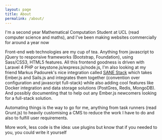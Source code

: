 ```yaml
---
layout: page
title: About
permalink: /about/
---
```


<p>I'm a second year Mathematical Computation Student at UCL (read computer science and maths), and I've been making websites commercially for around a year now</p>
<p>Front-end web technologies are my cup of tea. Anything from javascript to jQuery to responsive frameworks (Bootstrap, Foundation), using Sass/CSS3, HTML5 features. All this frontend goodness is driven with Laravel 4 PHP or keystone.js/express.js/node.js, I'm also looking at my friend Markus Padourek's nice integration called <a href="http://sanestack.com/">SANE Stack</a> which takes Ember.js and Sails.js and integrates them together (convention over configuration and javascript full-stack) while also adding cool features like Docker integration and data storage solutions (PostGres, Redis, MongoDB). And possibly documenting that to help out any Ember.js newcomers looking for a full-stack solution.</p>
<p>Automating things is the way to go for me, anything from task runners (read Grunt.js) to heavily customising a CMS to reduce the work I have to do and also to fulfill user requirements.</p>
<p>More work, less code is the idea: use plugins but know that if you needed to you, you could write it yourself</p>